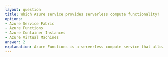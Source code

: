 ```yaml
---
layout: question
title: Which Azure service provides serverless compute functionality?
options:
- Azure Service Fabric
- Azure Functions
- Azure Container Instances
- Azure Virtual Machines
answer: 2
explanation: Azure Functions is a serverless compute service that allows you to run code on-demand without having to explicitly provision or manage infrastructure. It automatically scales based on demand.
---
```

